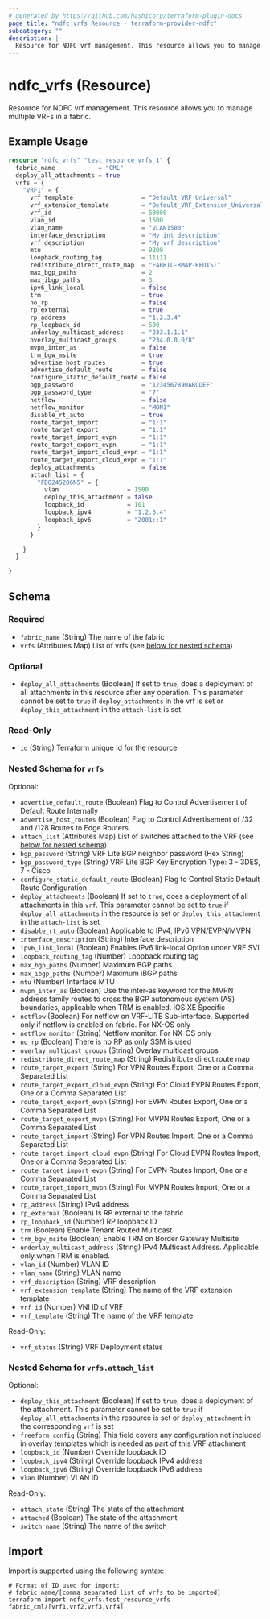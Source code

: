 ```yaml
---
# generated by https://github.com/hashicorp/terraform-plugin-docs
page_title: "ndfc_vrfs Resource - terraform-provider-ndfc"
subcategory: ""
description: |-
  Resource for NDFC vrf management. This resource allows you to manage multiple VRFs in a fabric.
---
```


# ndfc_vrfs (Resource)

Resource for NDFC vrf management. This resource allows you to manage multiple VRFs in a fabric.

## Example Usage

```terraform
resource "ndfc_vrfs" "test_resource_vrfs_1" {
  fabric_name            = "CML"
  deploy_all_attachments = true
  vrfs = {
    "VRF1" = {
      vrf_template                   = "Default_VRF_Universal"
      vrf_extension_template         = "Default_VRF_Extension_Universal"
      vrf_id                         = 50000
      vlan_id                        = 1500
      vlan_name                      = "VLAN1500"
      interface_description          = "My int description"
      vrf_description                = "My vrf description"
      mtu                            = 9200
      loopback_routing_tag           = 11111
      redistribute_direct_route_map  = "FABRIC-RMAP-REDIST"
      max_bgp_paths                  = 2
      max_ibgp_paths                 = 3
      ipv6_link_local                = false
      trm                            = true
      no_rp                          = false
      rp_external                    = true
      rp_address                     = "1.2.3.4"
      rp_loopback_id                 = 500
      underlay_multicast_address     = "233.1.1.1"
      overlay_multicast_groups       = "234.0.0.0/8"
      mvpn_inter_as                  = false
      trm_bgw_msite                  = true
      advertise_host_routes          = true
      advertise_default_route        = false
      configure_static_default_route = false
      bgp_password                   = "1234567890ABCDEF"
      bgp_password_type              = "7"
      netflow                        = false
      netflow_monitor                = "MON1"
      disable_rt_auto                = true
      route_target_import            = "1:1"
      route_target_export            = "1:1"
      route_target_import_evpn       = "1:1"
      route_target_export_evpn       = "1:1"
      route_target_import_cloud_evpn = "1:1"
      route_target_export_cloud_evpn = "1:1"
      deploy_attachments             = false
      attach_list = {
        "FDO245206N5" = {
          vlan                   = 1500
          deploy_this_attachment = false
          loopback_id            = 101
          loopback_ipv4          = "1.2.3.4"
          loopback_ipv6          = "2001::1"
        }
      }

    }
  }

}
```

<!-- schema generated by tfplugindocs -->
## Schema

### Required

- `fabric_name` (String) The name of the fabric
- `vrfs` (Attributes Map) List of vrfs (see [below for nested schema](#nestedatt--vrfs))

### Optional

- `deploy_all_attachments` (Boolean) If set to `true`, does a deployment of all attachments in this resource after any operation. This parameter cannot be set to `true` if  `deploy_attachments` in the vrf is set or `deploy_this_attachment` in the  `attach-list` is set

### Read-Only

- `id` (String) Terraform unique Id for the resource

<a id="nestedatt--vrfs"></a>
### Nested Schema for `vrfs`

Optional:

- `advertise_default_route` (Boolean) Flag to Control Advertisement of Default Route Internally
- `advertise_host_routes` (Boolean) Flag to Control Advertisement of /32 and /128 Routes to Edge Routers
- `attach_list` (Attributes Map) List of switches attached to the VRF (see [below for nested schema](#nestedatt--vrfs--attach_list))
- `bgp_password` (String) VRF Lite BGP neighbor password (Hex String)
- `bgp_password_type` (String) VRF Lite BGP Key Encryption Type: 3 - 3DES, 7 - Cisco
- `configure_static_default_route` (Boolean) Flag to Control Static Default Route Configuration
- `deploy_attachments` (Boolean) If set to `true`, does a deployment of all attachments in this `vrf`. This parameter cannot be set to `true` if  `deploy_all_attachments` in the resource is set or `deploy_this_attachment` in the  `attach-list` is set
- `disable_rt_auto` (Boolean) Applicable to IPv4, IPv6 VPN/EVPN/MVPN
- `interface_description` (String) Interface description
- `ipv6_link_local` (Boolean) Enables IPv6 link-local Option under VRF SVI
- `loopback_routing_tag` (Number) Loopback routing tag
- `max_bgp_paths` (Number) Maximum BGP paths
- `max_ibgp_paths` (Number) Maximum iBGP paths
- `mtu` (Number) Interface MTU
- `mvpn_inter_as` (Boolean) Use the inter-as keyword for the MVPN address family routes to cross the BGP autonomous system (AS) boundaries, applicable when TRM is enabled. IOS XE Specific
- `netflow` (Boolean) For netflow on VRF-LITE Sub-interface. Supported only if netflow is enabled on fabric. For NX-OS only
- `netflow_monitor` (String) Netflow monitor. For NX-OS only
- `no_rp` (Boolean) There is no RP as only SSM is used
- `overlay_multicast_groups` (String) Overlay multicast groups
- `redistribute_direct_route_map` (String) Redistribute direct route map
- `route_target_export` (String) For VPN Routes Export, One or a Comma Separated List
- `route_target_export_cloud_evpn` (String) For Cloud EVPN Routes Export, One or a Comma Separated List
- `route_target_export_evpn` (String) For EVPN Routes Export, One or a Comma Separated List
- `route_target_export_mvpn` (String) For MVPN Routes Export, One or a Comma Separated List
- `route_target_import` (String) For VPN Routes Import, One or a Comma Separated List
- `route_target_import_cloud_evpn` (String) For Cloud EVPN Routes Import, One or a Comma Separated List
- `route_target_import_evpn` (String) For EVPN Routes Import, One or a Comma Separated List
- `route_target_import_mvpn` (String) For MVPN Routes Import, One or a Comma Separated List
- `rp_address` (String) IPv4 address
- `rp_external` (Boolean) Is RP external to the fabric
- `rp_loopback_id` (Number) RP loopback ID
- `trm` (Boolean) Enable Tenant Routed Multicast
- `trm_bgw_msite` (Boolean) Enable TRM on Border Gateway Multisite
- `underlay_multicast_address` (String) IPv4 Multicast Address. Applicable only when TRM is enabled.
- `vlan_id` (Number) VLAN ID
- `vlan_name` (String) VLAN name
- `vrf_description` (String) VRF description
- `vrf_extension_template` (String) The name of the VRF extension template
- `vrf_id` (Number) VNI ID of VRF
- `vrf_template` (String) The name of the VRF template

Read-Only:

- `vrf_status` (String) VRF Deployment status

<a id="nestedatt--vrfs--attach_list"></a>
### Nested Schema for `vrfs.attach_list`

Optional:

- `deploy_this_attachment` (Boolean) If set to `true`, does a deployment of the attachment. This parameter cannot be set to `true` if  `deploy_all_attachments` in the resource is set or `deploy_attachment` in the corresponding `vrf` is set
- `freeform_config` (String) This field covers any configuration not included in overlay templates which is needed as part of this VRF attachment
- `loopback_id` (Number) Override loopback ID
- `loopback_ipv4` (String) Override loopback IPv4 address
- `loopback_ipv6` (String) Override loopback IPv6 address
- `vlan` (Number) VLAN ID

Read-Only:

- `attach_state` (String) The state of the attachment
- `attached` (Boolean) The state of the attachment
- `switch_name` (String) The name of the switch

## Import

Import is supported using the following syntax:

```shell
# Format of ID used for import:
# fabric_name/[comma separated list of vrfs to be imported]
terraform import ndfc_vrfs.test_resource_vrfs fabric_cml/[vrf1,vrf2,vrf3,vrf4]
```
